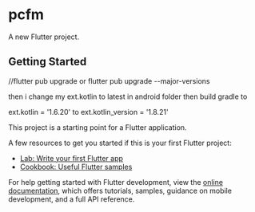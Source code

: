 # pcfm

A new Flutter project.

## Getting Started
//flutter pub upgrade or flutter pub upgrade --major-versions

then i change my ext.kotlin to latest in android folder then build gradle to

ext.kotlin = '1.6.20' to ext.kotlin_version = '1.8.21'

This project is a starting point for a Flutter application.

A few resources to get you started if this is your first Flutter project:

- [Lab: Write your first Flutter app](https://docs.flutter.dev/get-started/codelab)
- [Cookbook: Useful Flutter samples](https://docs.flutter.dev/cookbook)

For help getting started with Flutter development, view the
[online documentation](https://docs.flutter.dev/), which offers tutorials,
samples, guidance on mobile development, and a full API reference.
